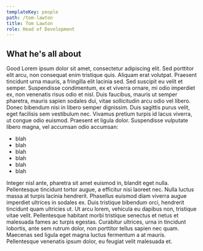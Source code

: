 ```yaml
---
templateKey: people
path: /tom-lawton
title: Tom Lawton
role: Head of Development
---
```

## What he's all about

Good Lorem ipsum dolor sit amet, consectetur adipiscing elit. Sed porttitor elit arcu, non consequat enim tristique quis. Aliquam erat volutpat. Praesent tincidunt urna mauris, a fringilla elit lacinia sed. Sed suscipit eu velit et semper. Suspendisse condimentum, ex et viverra ornare, mi odio imperdiet ex, non venenatis risus odio et nisl. Duis faucibus, mauris ut semper pharetra, mauris sapien sodales dui, vitae sollicitudin arcu odio vel libero. Donec bibendum nisi in libero semper dignissim. Duis sagittis purus velit, eget facilisis sem vestibulum nec. Vivamus pretium turpis id lacus viverra, ut congue odio euismod. Praesent et ligula dolor. Suspendisse vulputate libero magna, vel accumsan odio accumsan:

* blah
* blah
* blah
* blah
* blah
* blah

Integer nisl ante, pharetra sit amet euismod in, blandit eget nulla. Pellentesque tincidunt tortor augue, a efficitur nisi laoreet nec. Nulla luctus massa at turpis lacinia hendrerit. Phasellus euismod diam viverra augue imperdiet ultrices in sodales ex. Duis tristique bibendum orci, hendrerit tincidunt quam ultricies ut. Ut arcu lorem, vehicula eu dapibus non, tristique vitae velit. Pellentesque habitant morbi tristique senectus et netus et malesuada fames ac turpis egestas. Curabitur ultrices, urna in tincidunt lobortis, ante sem rutrum dolor, non porttitor tellus sapien nec quam. Maecenas sed ligula eget magna luctus fermentum a at mauris. Pellentesque venenatis ipsum dolor, eu feugiat velit malesuada et.
